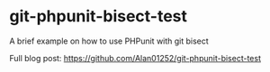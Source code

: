 git-phpunit-bisect-test
=======================

A brief example on how to use PHPunit with git bisect

Full blog post: https://github.com/Alan01252/git-phpunit-bisect-test
